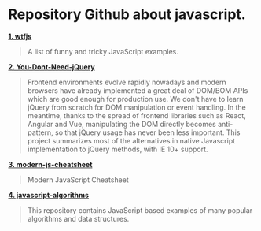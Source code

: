 # Repository Github about javascript.

**[1. wtfjs](https://github.com/denysdovhan/wtfjs)**
> A list of funny and tricky JavaScript examples.

**[2. You-Dont-Need-jQuery](https://github.com/nefe/You-Dont-Need-jQuery)**
> Frontend environments evolve rapidly nowadays and modern browsers have already implemented a great deal of DOM/BOM APIs which are good enough for production use. We don't have to learn jQuery from scratch for DOM manipulation or event handling. In the meantime, thanks to the spread of frontend libraries such as React, Angular and Vue, manipulating the DOM directly becomes anti-pattern, so that jQuery usage has never been less important. This project summarizes most of the alternatives in native Javascript implementation to jQuery methods, with IE 10+ support.

**[3. modern-js-cheatsheet](https://github.com/mbeaudru/modern-js-cheatsheet)**
> Modern JavaScript Cheatsheet

**[4. javascript-algorithms](https://github.com/trekhleb/javascript-algorithms)**
> This repository contains JavaScript based examples of many popular algorithms and data structures.

